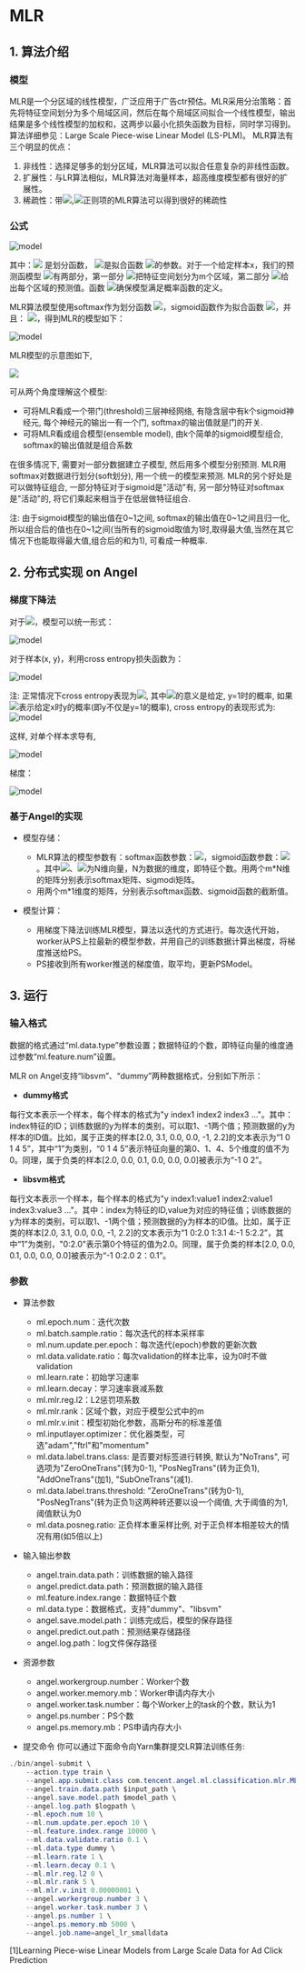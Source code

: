 # MLR
## 1. 算法介绍
### 模型
MLR是一个分区域的线性模型，广泛应用于广告ctr预估。MLR采用分治策略：首先将特征空间划分为多个局域区间，然后在每个局域区间拟合一个线性模型，输出结果是多个线性模型的加权和，这两步以最小化损失函数为目标，同时学习得到。算法详细参见：Large Scale Piece-wise Linear Model (LS-PLM)。
MLR算法有三个明显的优点：
1. 非线性：选择足够多的划分区域，MLR算法可以拟合任意复杂的非线性函数。
2. 扩展性：与LR算法相似，MLR算法对海量样本，超高维度模型都有很好的扩展性。
3. 稀疏性：带![](http://latex.codecogs.com/png.latex?\dpi{100}\inline%20L_1),![](http://latex.codecogs.com/png.latex?\dpi{100}\inline%20L_{2,1})正则项的MLR算法可以得到很好的稀疏性

### 公式

![model](http://latex.codecogs.com/png.latex?\dpi{150}P(y|x)=g(\sum_{j=1}^m\sigma(u_j^Tx)\eta(yw_j^Tx)))

其中：![](http://latex.codecogs.com/png.latex?\dpi{100}\inline%20\sigma(\cdot)) 是划分函数，
![](http://latex.codecogs.com/png.latex?\dpi{100}\inline%20w_1,w_2,...,w_m)是拟合函数
![](http://latex.codecogs.com/png.latex?\dpi{100}\inline%20\eta(\cdot))的参数。对于一个给定样本x，我们的预测函模型
![](http://latex.codecogs.com/png.latex?\dpi{100}\inline%20p(y|x))有两部分，第一部分
![](http://latex.codecogs.com/png.latex?\dpi{100}\inline%20\sigma(u_{j^T}x))把特征空间划分为m个区域，第二部分
![](http://latex.codecogs.com/png.latex?\dpi{100}\inline%20\eta(yw_j^Tx))给出每个区域的预测值。函数
![](http://latex.codecogs.com/png.latex?\dpi{100}\inline%20g(\cdot))确保模型满足概率函数的定义。

MLR算法模型使用softmax作为划分函数
![](http://latex.codecogs.com/png.latex?\dpi{100}\inline%20\sigma(x))，sigmoid函数作为拟合函数
![](http://latex.codecogs.com/png.latex?\dpi{100}\inline%20\eta(x))，并且：
![](http://latex.codecogs.com/png.latex?\dpi{100}\inline%20g(x)=x)，得到MLR的模型如下：

![model](http://latex.codecogs.com/png.latex?\dpi{150}%20P(y=1|x)=\sum_{i=1}^m%20\frac{\exp(u_i^T%20x)}{\sum_{j=1}^m%20\exp(u_j^Tx)}\cdot\frac{1}{1+\exp(-w_i^Tx)})

MLR模型的示意图如下,

![](../img/mlr.png)

可从两个角度理解这个模型:
- 可将MLR看成一个带门(threshold)三层神经网络, 有隐含层中有k个sigmoid神经元, 每个神经元的输出一有一个门, softmax的输出值就是门的开关.
- 可将MLR看成组合模型(ensemble model), 由k个简单的sigmoid模型组合, softmax的输出值就是组合系数

在很多情况下, 需要对一部分数据建立子模型, 然后用多个模型分别预测. MLR用softmax对数据进行划分(soft划分), 用一个统一的模型来预测. MLR的另个好处是可以做特征组合, 一部分特征对于sigmoid是"活动"有, 另一部分特征对softmax是"活动"的, 将它们乘起来相当于在低层做特征组合.

注: 由于sigmoid模型的输出值在0\~1之间, softmax的输出值在0\~1之间且归一化,所以组合后的值也在0~1之间(当所有的sigmoid取值为1时,取得最大值,当然在其它情况下也能取得最大值,组合后的和为1), 可看成一种概率.

## 2. 分布式实现 on Angel
### 梯度下降法
对于![](http://latex.codecogs.com/png.latex?\dpi{100}\inline%20y\in%20\\{-1,1\\})，模型可以统一形式：

![model](http://latex.codecogs.com/png.latex?\dpi{150}\begin{array}{ll}P(y|x)&=\sum^m_{i=1}\frac{exp(u_i^Tx)}{\sum_{j=1}^m%20exp(u_j^Tx)}\cdot\frac{1}{1+exp(-yw_i^Tx)}\\\\\\\\%20&=\sum^m_{i=1}\frac{exp(u_i^Tx)}{\sum_{j=1}^m%20exp(u_j^Tx)}\cdot\sigma(yw_i^Tx)\\\\\\\\%20&=\sum^m_{i=1}P_{softmax}^i(x)P_{sigmoid}^i(y|x)\end{array})

对于样本(x, y)，利用cross entropy损失函数为：

![model](http://latex.codecogs.com/png.latex?\dpi{150}l(x,y)=-\ln{P(y|x)})

注: 正常情况下cross entropy表现为![](http://latex.codecogs.com/png.latex?\dpi{100}\inline%20loss(x,y)=y\log{P(y|x)}+(1-y)\log{(1-P(y|x))}), 其中![](http://latex.codecogs.com/png.latex?\dpi{100}\inline%20P(y|x))的意义是给定, y=1时的概率, 如果![](http://latex.codecogs.com/png.latex?\dpi{100}\inline%20P(y|x))表示给定x时y的概率(即y不仅是y=1的概率), cross entropy的表现形式为:![model](http://latex.codecogs.com/png.latex?\dpi{100}l\inline%20(x,y)=-\ln{P(y|x)})

这样, 对单个样本求导有,

![model](http://latex.codecogs.com/png.latex?\dpi{150}\begin{array}{rl}l(x,y)&=-\ln{P(y|x)}=-\ln\frac{1}{\sum_{j=1}^m%20e^{u_j^Tx}}\sum_{i=1}^m{e^{u_i^Tx}}\sum(yw_i^Tx)\\\\\\\\%20&=\ln\sum_{j=1}^m%20e^{u_j^Tx}-\ln(\Sigma_{i=1}^m%20e^{u_i^Tx}\sigma(yw_i^Tx))\end{array})

梯度：

![model](http://latex.codecogs.com/png.latex?\dpi{150}\begin{array}{rl}\triangledown_{u_k}l&=\frac{e^{u_k^Tx}x}{\Sigma_{j=1}^m%20e^{u_j^Tx}}-\frac{e^{u_k^Tx}\sigma(yw_k^Tx)x}{\Sigma_{i=1}^m%20e^{u_i^Tx}\sigma(yw_i^Tx)}=(P_{softmax}^k(x)-\frac{P_{softmax}^k(x)P_{sigmoid}^k(y|x)}{P(y|x)})x\\\\\\\\%20\triangledown_{w_k}l&=\frac{ye^{u_k^Tx}\sigma(yw_k^Tx)(\sigma(yw_k^Tx)-1)x}{\Sigma_{i=1}^m%20e^{u_i^Tx}\sigma(yw_i^Tx)}=\frac{P_{softmax}^k(x)P_{sigmoid}^k(y|x)}{P(y|x)}(P_{sigmoid}^k(y|x)-1)yx\end{array})

### 基于Angel的实现
* 模型存储：
    * MLR算法的模型参数有：softmax函数参数：![](http://latex.codecogs.com/png.latex?\dpi{100}\inline%20u_1,u_2,...,u_m)，sigmoid函数参数：![](http://latex.codecogs.com/png.latex?\dpi{100}\inline%20w_1,w_2,...,w_m)。其中![](http://latex.codecogs.com/png.latex?\dpi{100}\inline%20u_i)、![](http://latex.codecogs.com/png.latex?\dpi{100}\inline%20w_i)为N维向量，N为数据的维度，即特征个数。用两个m*N维的矩阵分别表示softmax矩阵、sigmodi矩阵。
    * 用两个m*1维度的矩阵，分别表示softmax函数、sigmoid函数的截断值。
    
* 模型计算：    
    * 用梯度下降法训练MLR模型，算法以迭代的方式进行。每次迭代开始，worker从PS上拉最新的模型参数，并用自己的训练数据计算出梯度，将梯度推送给PS。
    * PS接收到所有worker推送的梯度值，取平均，更新PSModel。

## 3. 运行
### 输入格式

数据的格式通过“ml.data.type”参数设置；数据特征的个数，即特征向量的维度通过参数“ml.feature.num”设置。

MLR on Angel支持“libsvm”、“dummy”两种数据格式，分别如下所示：

* **dummy格式**

每行文本表示一个样本，每个样本的格式为"y index1 index2 index3 ..."。其中：index特征的ID；训练数据的y为样本的类别，可以取1、-1两个值；预测数据的y为样本的ID值。比如，属于正类的样本[2.0, 3.1, 0.0, 0.0, -1, 2.2]的文本表示为“1 0 1 4 5”，其中“1”为类别，“0 1 4 5”表示特征向量的第0、1、4、5个维度的值不为0。同理，属于负类的样本[2.0, 0.0, 0.1, 0.0, 0.0, 0.0]被表示为“-1 0 2”。

 * **libsvm格式**

每行文本表示一个样本，每个样本的格式为"y index1:value1 index2:value1 index3:value3 ..."。其中：index为特征的ID,value为对应的特征值；训练数据的y为样本的类别，可以取1、-1两个值；预测数据的y为样本的ID值。比如，属于正类的样本[2.0, 3.1, 0.0, 0.0, -1, 2.2]的文本表示为“1 0:2.0 1:3.1 4:-1 5:2.2”，其中“1”为类别，"0:2.0"表示第0个特征的值为2.0。同理，属于负类的样本[2.0, 0.0, 0.1, 0.0, 0.0, 0.0]被表示为“-1 0:2.0 2：0.1”。

###  参数
* 算法参数  
  * ml.epoch.num：迭代次数   
  * ml.batch.sample.ratio：每次迭代的样本采样率   
  * ml.num.update.per.epoch：每次迭代(epoch)参数的更新次数
  * ml.data.validate.ratio：每次validation的样本比率，设为0时不做validation
  * ml.learn.rate：初始学习速率   
  * ml.learn.decay：学习速率衰减系数   
  * ml.mlr.reg.l2：L2惩罚项系数
  * ml.mlr.rank：区域个数，对应于模型公式中的m
  * ml.mlr.v.init：模型初始化参数，高斯分布的标准差值
  * ml.inputlayer.optimizer：优化器类型，可选"adam","ftrl"和"momentum"
  * ml.data.label.trans.class: 是否要对标签进行转换, 默认为"NoTrans", 可选项为"ZeroOneTrans"(转为0-1), "PosNegTrans"(转为正负1), "AddOneTrans"(加1), "SubOneTrans"(减1). 
  * ml.data.label.trans.threshold: "ZeroOneTrans"(转为0-1), "PosNegTrans"(转为正负1)这两种转还要以设一个阈值, 大于阈值的为1, 阈值默认为0
  * ml.data.posneg.ratio: 正负样本重采样比例, 对于正负样本相差较大的情况有用(如5倍以上)

* 输入输出参数
  * angel.train.data.path：训练数据的输入路径
  * angel.predict.data.path：预测数据的输入路径
  * ml.feature.index.range：数据特征个数
  * ml.data.type：数据格式，支持"dummy"、"libsvm"    
  * angel.save.model.path：训练完成后，模型的保存路径
  *	angel.predict.out.path：预测结果存储路径
  * angel.log.path：log文件保存路径   

* 资源参数
  * angel.workergroup.number：Worker个数   
  * angel.worker.memory.mb：Worker申请内存大小    
  * angel.worker.task.number：每个Worker上的task的个数，默认为1    
  * angel.ps.number：PS个数    
  * angel.ps.memory.mb：PS申请内存大小   


* 提交命令
你可以通过下面命令向Yarn集群提交LR算法训练任务:
```java
./bin/angel-submit \
    --action.type train \
    --angel.app.submit.class com.tencent.angel.ml.classification.mlr.MLRRunner  \
    --angel.train.data.path $input_path \
    --angel.save.model.path $model_path \
    --angel.log.path $logpath \
    --ml.epoch.num 10 \
    --ml.num.update.per.epoch 10 \
    --ml.feature.index.range 10000 \
    --ml.data.validate.ratio 0.1 \
    --ml.data.type dummy \
    --ml.learn.rate 1 \
    --ml.learn.decay 0.1 \
    --ml.mlr.reg.l2 0 \
    --ml.mlr.rank 5 \
    --ml.mlr.v.init 0.00000001 \ 
    --angel.workergroup.number 3 \
    --angel.worker.task.number 3 \
    --angel.ps.number 1 \
    --angel.ps.memory.mb 5000 \
    --angel.job.name=angel_lr_smalldata
```


[1]Learning Piece-wise Linear Models from Large Scale Data for Ad Click Prediction
